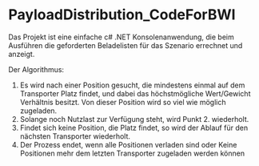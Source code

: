 # PayloadDistribution_CodeForBWI

Das Projekt ist eine einfache c# .NET Konsolenanwendung, die beim Ausführen die geforderten Beladelisten für das Szenario errechnet und anzeigt.

Der Algorithmus:
1. Es wird nach einer Position gesucht, die mindestens einmal auf dem Transporter Platz findet, und dabei das höchstmögliche Wert/Gewicht Verhältnis besitzt.
   Von dieser Position wird so viel wie möglich zugeladen.
2. Solange noch Nutzlast zur Verfügung steht, wird Punkt 2. wiederholt.
3. Findet sich keine Position, die Platz findet, so wird der Ablauf für den nächsten Transporter wiederholt.
4. Der Prozess endet, wenn alle Positionen verladen sind oder Keine Positionen mehr dem letzten Transporter zugeladen werden können

